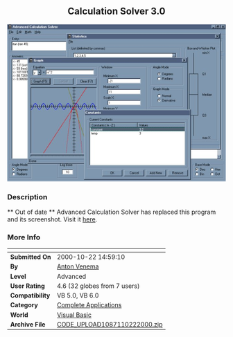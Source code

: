 ﻿<div align="center">

## Calculation Solver 3\.0

<img src="PIC20001123103348754.jpg">
</div>

### Description

** Out of date ** Advanced Calculation Solver has replaced this program and its screenshot. Visit it <a href=http://www.planet-source-code.com/xq/ASP/txtCodeId.13032/lngWId.1/qx/vb/scripts/ShowCode.htm>here</a>.
 
### More Info
 


<span>             |<span>
---                |---
**Submitted On**   |2000-10-22 14:59:10
**By**             |[Anton Venema](https://github.com/Planet-Source-Code/PSCIndex/blob/master/ByAuthor/anton-venema.md)
**Level**          |Advanced
**User Rating**    |4.6 (32 globes from 7 users)
**Compatibility**  |VB 5\.0, VB 6\.0
**Category**       |[Complete Applications](https://github.com/Planet-Source-Code/PSCIndex/blob/master/ByCategory/complete-applications__1-27.md)
**World**          |[Visual Basic](https://github.com/Planet-Source-Code/PSCIndex/blob/master/ByWorld/visual-basic.md)
**Archive File**   |[CODE\_UPLOAD1087110222000\.zip](https://github.com/Planet-Source-Code/anton-venema-calculation-solver-3-0__1-11862/archive/master.zip)








